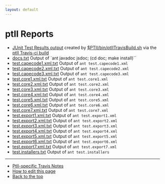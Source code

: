 ```yaml
---
layout: default
---
```

# ptII Reports
* [JUnit Test Results output](junit/html/index.html)
created by [$PTII/bin/ptIITravisBuild.sh](https://github.com/icyphy/ptII/blob/master/bin/ptIITravisBuild.sh) via the [ptII Travis-ci build](https://travis-ci.org/icyphy/ptII)
* [docs.txt](doc/codeDoc/docs.txt) Output of `ant javadoc jsdoc; (cd doc; make install)``
* [test.capecode1.xml.txt](junit/test.capecode1.xml.txt) Output of `ant test.capecode1.xml`
* [test.capecode2.xml.txt](junit/test.capecode2.xml.txt) Output of `ant test.capecode2.xml`
* [test.capecode3.xml.txt](junit/test.capecode3.xml.txt) Output of `ant test.capecode3.xml`
* [test.core1.xml.txt](junit/test.core1.xml.txt) Output of `ant test.core1.xml`
* [test.core2.xml.txt](junit/test.core2.xml.txt) Output of `ant test.core2.xml`
* [test.core3.xml.txt](junit/test.core3.xml.txt) Output of `ant test.core3.xml`
* [test.core4.xml.txt](junit/test.core4.xml.txt) Output of `ant test.core4.xml`
* [test.core5.xml.txt](junit/test.core5.xml.txt) Output of `ant test.core5.xml`
* [test.core6.xml.txt](junit/test.core6.xml.txt) Output of `ant test.core6.xml`
* [test.core7.xml.txt](junit/test.core7.xml.txt) Output of `ant test.core7.xml`
* [test.export1.xml.txt](junit/test.export1.xml.txt) Output of `ant test.export1.xml`
* [test.export2.xml.txt](junit/test.export2.xml.txt) Output of `ant test.export2.xml`
* [test.export3.xml.txt](junit/test.export3.xml.txt) Output of `ant test.export3.xml`
* [test.export4.xml.txt](junit/test.export4.xml.txt) Output of `ant test.export4.xml`
* [test.export5.xml.txt](junit/test.export5.xml.txt) Output of `ant test.export5.xml`
* [test.export6.xml.txt](junit/test.export6.xml.txt) Output of `ant test.export6.xml`
* [test.export7.xml.txt](junit/test.export7.xml.txt) Output of `ant test.export7.xml`
* [test.installers.txt](junit/test.installers.txt) Output of `ant test.installers`

---
* [PtII-specific Travis Notes](https://wiki.eecs.berkeley.edu/ptexternal/Main/Travis)
* [How to edit this page](../edit.html)
* [Back to the top](../index.html)


